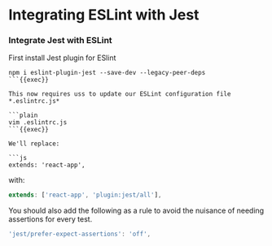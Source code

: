 # Integrating ESLint with Jest

### Integrate Jest with ESLint

First install Jest plugin for ESlint

```plain
npm i eslint-plugin-jest --save-dev --legacy-peer-deps
```{{exec}}

This now requires uss to update our ESLint configuration file *.eslintrc.js*

```plain
vim .eslintrc.js
```{{exec}}

We'll replace:

```js
extends: 'react-app',
```
with: 

```js
extends: ['react-app', 'plugin:jest/all'],
```

You should also add the following as a rule to avoid the nuisance of needing assertions for every test.

```js
'jest/prefer-expect-assertions': 'off',
```


